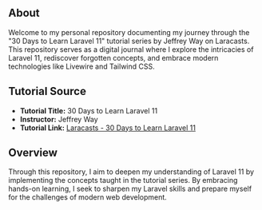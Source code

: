 ## About
Welcome to my personal repository documenting my journey through the "30 Days to Learn Laravel 11" tutorial series by Jeffrey Way on Laracasts. This repository serves as a digital journal where I explore the intricacies of Laravel 11, rediscover forgotten concepts, and embrace modern technologies like Livewire and Tailwind CSS.

## Tutorial Source
- **Tutorial Title:** 30 Days to Learn Laravel 11
- **Instructor:** Jeffrey Way
- **Tutorial Link:** [Laracasts - 30 Days to Learn Laravel 11](https://laracasts.com/series/30-days-to-learn-laravel-11/)

## Overview
Through this repository, I aim to deepen my understanding of Laravel 11 by implementing the concepts taught in the tutorial series. By embracing hands-on learning, I seek to sharpen my Laravel skills and prepare myself for the challenges of modern web development.
